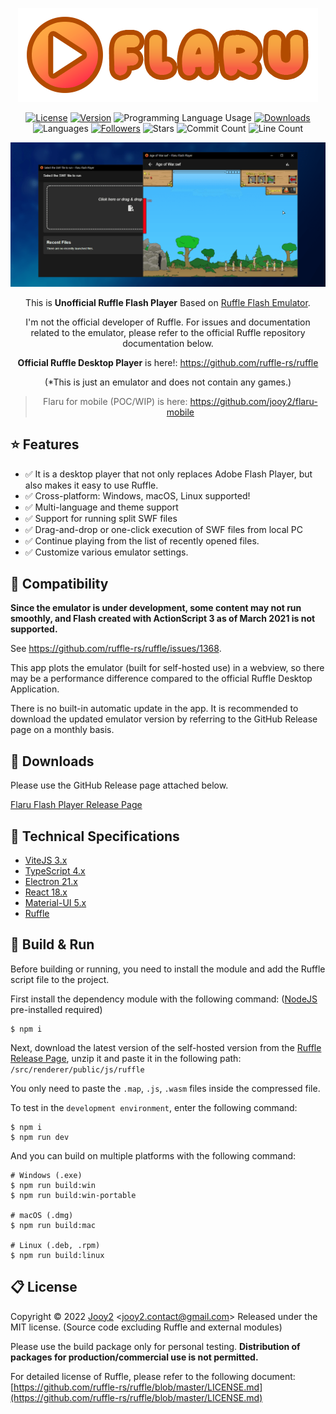 <div align="center">

![flaru-logo](src/renderer/public/images/flaru-logo.webp)

[![License](https://img.shields.io/badge/license-MIT-blue.svg)](https://github.com/jooy2/flaru/blob/master/LICENSE) [![Version](https://img.shields.io/github/package-json/v/jooy2/flaru)](https://github.com/jooy2/flaru/tags) ![Programming Language Usage](https://img.shields.io/github/languages/top/jooy2/flaru) [![Downloads](https://img.shields.io/github/downloads/jooy2/flaru/total)](https://github.com/jooy2/flaru/releases) ![Languages](https://img.shields.io/github/languages/count/jooy2/flaru) [![Followers](https://img.shields.io/github/followers/jooy2?style=social)](https://github.com/jooy2) ![Stars](https://img.shields.io/github/stars/jooy2/flaru?style=social) ![Commit Count](https://img.shields.io/github/commit-activity/y/jooy2/flaru) ![Line Count](https://img.shields.io/tokei/lines/github/jooy2/flaru)

![Logo Image](readme-screenshot.webp)

This is **Unofficial Ruffle Flash Player** Based on [Ruffle Flash Emulator](https://ruffle.rs).

I'm not the official developer of Ruffle. For issues and documentation related to the emulator, please refer to the official Ruffle repository documentation below.

**Official Ruffle Desktop Player** is here!: https://github.com/ruffle-rs/ruffle

(\*This is just an emulator and does not contain any games.)

> Flaru for mobile (POC/WIP) is here: https://github.com/jooy2/flaru-mobile

</div>

## ⭐ Features

- ✅ It is a desktop player that not only replaces Adobe Flash Player, but also makes it easy to use Ruffle.
- ✅ Cross-platform: Windows, macOS, Linux supported!
- ✅ Multi-language and theme support
- ✅ Support for running split SWF files
- ✅ Drag-and-drop or one-click execution of SWF files from local PC
- ✅ Continue playing from the list of recently opened files.
- ✅ Customize various emulator settings.

## 📢 Compatibility

**Since the emulator is under development, some content may not run smoothly, and Flash created with ActionScript 3 as of March 2021 is not supported.**

See https://github.com/ruffle-rs/ruffle/issues/1368.

This app plots the emulator (built for self-hosted use) in a webview, so there may be a performance difference compared to the official Ruffle Desktop Application.

There is no built-in automatic update in the app. It is recommended to download the updated emulator version by referring to the GitHub Release page on a monthly basis.

## 💾 Downloads

Please use the GitHub Release page attached below.

[Flaru Flash Player Release Page](https://github.com/jooy2/flaru/releases)

## 🔧 Technical Specifications

- [ViteJS 3.x](https://vitejs.dev)
- [TypeScript 4.x](https://www.typescriptlang.org)
- [Electron 21.x](https://www.electronjs.org)
- [React 18.x](https://reactjs.org)
- [Material-UI 5.x](https://mui.com)
- [Ruffle](https://ruffle.rs)

## 🔨 Build & Run

Before building or running, you need to install the module and add the Ruffle script file to the project.

First install the dependency module with the following command: ([NodeJS](https://nodejs.org) pre-installed required)

```shell
$ npm i
```

Next, download the latest version of the self-hosted version from the [Ruffle Release Page](https://github.com/ruffle-rs/ruffle/releases), unzip it and paste it in the following path: `/src/renderer/public/js/ruffle`

You only need to paste the `.map`, `.js`, `.wasm` files inside the compressed file.

To test in the `development environment`, enter the following command:

```shell
$ npm i
$ npm run dev
```

And you can build on multiple platforms with the following command:

```shell
# Windows (.exe)
$ npm run build:win
$ npm run build:win-portable

# macOS (.dmg)
$ npm run build:mac

# Linux (.deb, .rpm)
$ npm run build:linux
```

## 📋 License

Copyright © 2022 [Jooy2](https://jooy2.com) <[jooy2.contact@gmail.com](mailto:jooy2.contact@gmail.com)> Released under the MIT license. (Source code excluding Ruffle and external modules)

Please use the build package only for personal testing. **Distribution of packages for production/commercial use is not permitted.**

For detailed license of Ruffle, please refer to the following document: [https://github.com/ruffle-rs/ruffle/blob/master/LICENSE.md](https://github.com/ruffle-rs/ruffle/blob/master/LICENSE.md)
